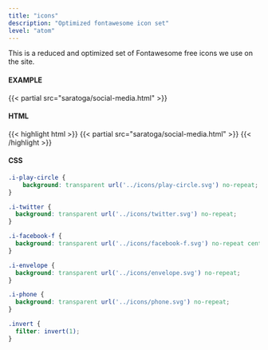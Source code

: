 ```yaml
---
title: "icons"
description: "Optimized fontawesome icon set"
level: "atom"
---
```


This is a reduced and optimized set of Fontawesome free icons we use on the site.

#### EXAMPLE
{{< partial src="saratoga/social-media.html" >}}

#### HTML
{{< highlight html >}}
{{< partial src="saratoga/social-media.html" >}}
{{< /highlight >}}

#### CSS
```css
.i-play-circle {
	background: transparent url('../icons/play-circle.svg') no-repeat;
}

.i-twitter {
  background: transparent url('../icons/twitter.svg') no-repeat;
}

.i-facebook-f {
  background: transparent url('../icons/facebook-f.svg') no-repeat center;
}

.i-envelope {
  background: transparent url('../icons/envelope.svg') no-repeat;
}

.i-phone {
  background: transparent url('../icons/phone.svg') no-repeat;
}

.invert {
  filter: invert(1);
}
```
